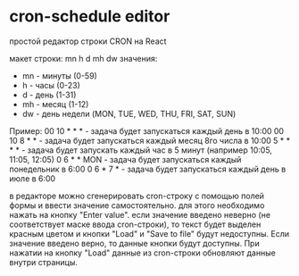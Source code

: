 # cron-schedule editor

простой редактор строки CRON на React 

макет строки: mn h d mh dw
значения: 
+ mn - минуты (0-59)
+ h - часы (0-23)
+ d - день (1-31)
+ mh - месяц (1-12)
+ dw - день недели (MON, TUE, WED, THU, FRI, SAT, SUN)

Пример: 00 10 * * * - задача будет запускаться каждый день в 10:00
	00 10 8 * * - задача будет запускаться каждый месяц 8го числа в 10:00
	5 * * * * - задача будет запускать каждый час в 5 минут (например 10:05, 11:05, 12:05)
	0 6 * * MON - задача будет запускаться каждый понедельник в 6:00
	0 6 * 7 * - задача будет запускаться каждый день в июле в 6:00

в редакторе можно сгенерировать cron-строку с помощью полей формы и ввести значение самостоятельно. для этого необходимо нажать на кнопку "Enter value".
если значение введено неверно (не соответствует маске ввода cron-строки), то текст будет выделен красным цветом и кнопки "Load" и "Save to file" будут недоступны. Если значение введено верно, то данные кнопки будут доступны. При нажатии на кнопку "Load" данные из cron-строки обновляют данные внутри страницы.

